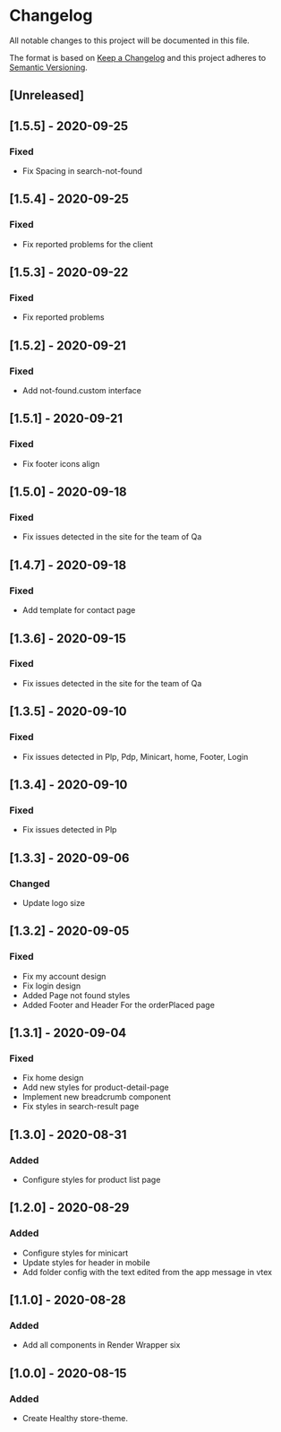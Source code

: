 # Changelog

All notable changes to this project will be documented in this file.

The format is based on [Keep a Changelog](http://keepachangelog.com/en/1.0.0/)
and this project adheres to [Semantic Versioning](http://semver.org/spec/v2.0.0.html).

## [Unreleased]

## [1.5.5] - 2020-09-25

### Fixed

- Fix Spacing in search-not-found

## [1.5.4] - 2020-09-25

### Fixed

- Fix reported problems for the client

## [1.5.3] - 2020-09-22

### Fixed

- Fix reported problems

## [1.5.2] - 2020-09-21

### Fixed

- Add not-found.custom interface

## [1.5.1] - 2020-09-21

### Fixed

- Fix footer icons align

## [1.5.0] - 2020-09-18

### Fixed

- Fix issues detected in the site for the team of Qa

## [1.4.7] - 2020-09-18

### Fixed

- Add template for contact page

## [1.3.6] - 2020-09-15

### Fixed

- Fix issues detected in the site for the team of Qa

## [1.3.5] - 2020-09-10

### Fixed

- Fix issues detected in Plp, Pdp, Minicart, home, Footer, Login

## [1.3.4] - 2020-09-10

### Fixed

- Fix issues detected in Plp

## [1.3.3] - 2020-09-06

### Changed

- Update logo size

## [1.3.2] - 2020-09-05

### Fixed

- Fix my account design
- Fix login design
- Added Page not found styles
- Added Footer and Header For the orderPlaced page

## [1.3.1] - 2020-09-04

### Fixed

- Fix home design
- Add new styles for product-detail-page
- Implement new breadcrumb component
- Fix styles in search-result page

## [1.3.0] - 2020-08-31

### Added

- Configure styles for product list page

## [1.2.0] - 2020-08-29

### Added

- Configure styles for minicart
- Update styles for header in mobile
- Add folder config with the text edited from the app message in vtex

## [1.1.0] - 2020-08-28

### Added

- Add all components in Render Wrapper six

## [1.0.0] - 2020-08-15

### Added

- Create Healthy store-theme.
